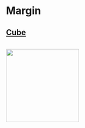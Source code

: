 # Margin

## [Cube](https://cssbattle.dev/play/19)

<img src="https://cssbattle.dev/targets/19.png">

```html

```

<style>
    img{
        width: 200px;
        margin: 1rem 0;
    }
</style>
